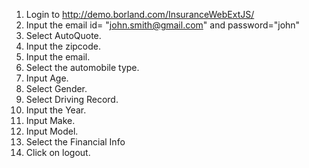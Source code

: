 1. Login to http://demo.borland.com/InsuranceWebExtJS/
2. Input the email id= "john.smith@gmail.com" and password="john"
3. Select AutoQuote.
4. Input the zipcode.
5. Input the email.
6. Select the automobile type.
7. Input Age.
8. Select Gender.
9. Select Driving Record.
10. Input the Year.
11. Input Make.
12. Input Model.
13. Select the Financial Info
14. Click on logout.


